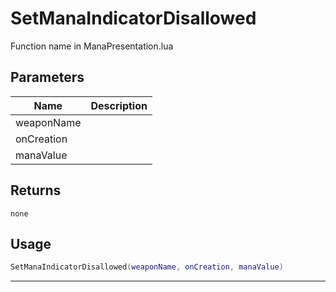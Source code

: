 # SetManaIndicatorDisallowed

Function name in ManaPresentation.lua

## Parameters

| Name       | Description |
| ---------- | ----------- |
| weaponName |             |
| onCreation |             |
| manaValue  |             |

## Returns

`none`

## Usage

```lua
SetManaIndicatorDisallowed(weaponName, onCreation, manaValue)
```

---
